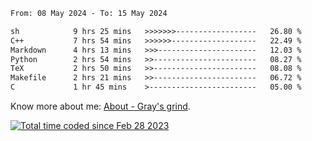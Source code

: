 <!--START_SECTION:waka-->

```txt
From: 08 May 2024 - To: 15 May 2024

sh            9 hrs 25 mins   >>>>>>>------------------   26.80 %
C++           7 hrs 54 mins   >>>>>>-------------------   22.49 %
Markdown      4 hrs 13 mins   >>>----------------------   12.03 %
Python        2 hrs 54 mins   >>-----------------------   08.27 %
TeX           2 hrs 50 mins   >>-----------------------   08.08 %
Makefile      2 hrs 21 mins   >>-----------------------   06.72 %
C             1 hr 45 mins    >------------------------   05.00 %
```

<!--END_SECTION:waka-->

<!-- [![grayxu's github stats](https://github-readme-stats.vercel.app/api?username=grayxu&count_private=true&show_icons=true)](https://github.com/grayxu) -->

Know more about me: [About - Gray's grind](https://www.grayxu.cn/).
<p align="left">
  <a href="https://wakatime.com/@c69eb31e-43a1-463f-8968-c3449e386f57"><img src="https://wakatime.com/badge/user/c69eb31e-43a1-463f-8968-c3449e386f57.svg" title="Total time coded since Feb 28 2023" /></a>
</p>

